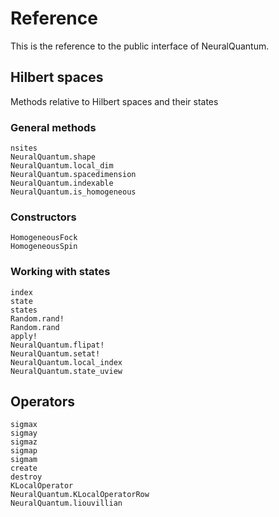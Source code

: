 # Reference

This is the reference to the public interface of NeuralQuantum.

## Hilbert spaces

Methods relative to Hilbert spaces and their states

### General methods

```@docs
nsites
NeuralQuantum.shape
NeuralQuantum.local_dim
NeuralQuantum.spacedimension
NeuralQuantum.indexable
NeuralQuantum.is_homogeneous
```

### Constructors

```@docs
HomogeneousFock
HomogeneousSpin
```

### Working with states

```@docs
index
state
states
Random.rand!
Random.rand
apply!
NeuralQuantum.flipat!
NeuralQuantum.setat!
NeuralQuantum.local_index
NeuralQuantum.state_uview
```

## Operators

```@docs
sigmax
sigmay
sigmaz
sigmap
sigmam
create
destroy
KLocalOperator
NeuralQuantum.KLocalOperatorRow
NeuralQuantum.liouvillian
```
